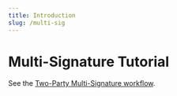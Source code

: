 ```yaml
---
title: Introduction
slug: /multi-sig
---
```


# Multi-Signature Tutorial

See the [Two-Party Multi-Signature workflow](/developers/cli/transfers/multisig-deploy-transfer.md).

<!-- TODO The videos and the tutorial need to be updated. Keeping the content in the repository for now and commenting it out so that it doesn't show up in search results.

In this tutorial, you will learn to use [Casper's permissions model](/concepts/design/casper-design.md/#accounts-permissions) to sign transactions with multiple keys. The code for this tutorial is available in [GitHub](https://github.com/casper-ecosystem/keys-manager). The sample code creates a smart contract and a sample client that invokes the multi-signature feature on a local Casper network.

- [Account Management Concepts](/dapp-dev-guide/tutorials/multi-sig/concepts.md)
- [Smart Contract Example](/dapp-dev-guide/tutorials/multi-sig/contract.md)
- [Client Example](/dapp-dev-guide/tutorials/multi-sig/client.md)
- [Additional Scenarios](/dapp-dev-guide/tutorials/multi-sig/additional.md)

## Video Tutorials {#video-tutorials}

If you prefer a video walkthrough of this guide, you can check out the videos below.

**Account management and contract setup**

<iframe width="560" height="315" src="https://www.youtube.com/embed?v=u7Zg6--Adn4&list=PL8oWxbJ-csEogSV-M0IPiofWP5I_dLji6&index=4" frameborder="0" allow="accelerometer; autoplay; clipboard-write; encrypted-media; gyroscope; picture-in-picture" allowfullscreen></iframe>

**Local network testing with a JavaScript client**

<iframe width="560" height="315" src="https://www.youtube.com/embed?v=URCd4bwenLU&list=PL8oWxbJ-csEogSV-M0IPiofWP5I_dLji6&index=5" frameborder="0" allow="accelerometer; autoplay; clipboard-write; encrypted-media; gyroscope; picture-in-picture" allowfullscreen></iframe>
-->